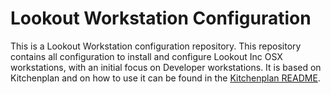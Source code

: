 # Lookout Workstation Configuration

This is a Lookout Workstation configuration repository.
This repository contains all configuration to install and configure Lookout Inc OSX workstations, with an initial focus on Developer workstations.
It is based on Kitchenplan and on how to use it can be found in the [Kitchenplan README](https://github.com/kitchenplan/kitchenplan).

